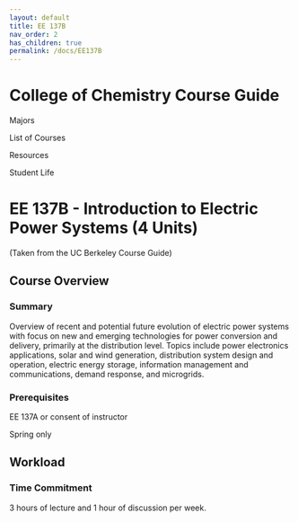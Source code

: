 ```yaml
---
layout: default
title: EE 137B
nav_order: 2
has_children: true
permalink: /docs/EE137B
---
```


# College of Chemistry Course Guide

Majors
 
List of Courses
 
Resources
 
Student Life

# EE 137B - Introduction to Electric Power Systems (4 Units)

(Taken from the UC Berkeley Course Guide)

## Course Overview

### Summary

Overview of recent and potential future evolution of electric power systems with focus on new and emerging technologies for power conversion and delivery, primarily at the distribution level. Topics include power electronics applications, solar and wind generation, distribution system design and operation, electric energy storage, information management and communications, demand response, and microgrids.

### Prerequisites

EE 137A or consent of instructor

Spring only

## Workload

### Time Commitment

3 hours of lecture and 1 hour of discussion per week.

